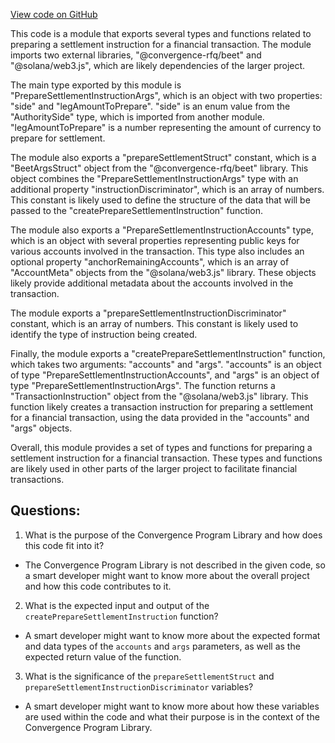 [View code on GitHub](https://github.com/convergence-rfq/convergence-program-library/rfq/js/generated/instructions/prepareSettlement.d.ts)

This code is a module that exports several types and functions related to preparing a settlement instruction for a financial transaction. The module imports two external libraries, "@convergence-rfq/beet" and "@solana/web3.js", which are likely dependencies of the larger project.

The main type exported by this module is "PrepareSettlementInstructionArgs", which is an object with two properties: "side" and "legAmountToPrepare". "side" is an enum value from the "AuthoritySide" type, which is imported from another module. "legAmountToPrepare" is a number representing the amount of currency to prepare for settlement.

The module also exports a "prepareSettlementStruct" constant, which is a "BeetArgsStruct" object from the "@convergence-rfq/beet" library. This object combines the "PrepareSettlementInstructionArgs" type with an additional property "instructionDiscriminator", which is an array of numbers. This constant is likely used to define the structure of the data that will be passed to the "createPrepareSettlementInstruction" function.

The module also exports a "PrepareSettlementInstructionAccounts" type, which is an object with several properties representing public keys for various accounts involved in the transaction. This type also includes an optional property "anchorRemainingAccounts", which is an array of "AccountMeta" objects from the "@solana/web3.js" library. These objects likely provide additional metadata about the accounts involved in the transaction.

The module exports a "prepareSettlementInstructionDiscriminator" constant, which is an array of numbers. This constant is likely used to identify the type of instruction being created.

Finally, the module exports a "createPrepareSettlementInstruction" function, which takes two arguments: "accounts" and "args". "accounts" is an object of type "PrepareSettlementInstructionAccounts", and "args" is an object of type "PrepareSettlementInstructionArgs". The function returns a "TransactionInstruction" object from the "@solana/web3.js" library. This function likely creates a transaction instruction for preparing a settlement for a financial transaction, using the data provided in the "accounts" and "args" objects.

Overall, this module provides a set of types and functions for preparing a settlement instruction for a financial transaction. These types and functions are likely used in other parts of the larger project to facilitate financial transactions.
## Questions: 
 1. What is the purpose of the Convergence Program Library and how does this code fit into it?
- The Convergence Program Library is not described in the given code, so a smart developer might want to know more about the overall project and how this code contributes to it.

2. What is the expected input and output of the `createPrepareSettlementInstruction` function?
- A smart developer might want to know more about the expected format and data types of the `accounts` and `args` parameters, as well as the expected return value of the function.

3. What is the significance of the `prepareSettlementStruct` and `prepareSettlementInstructionDiscriminator` variables?
- A smart developer might want to know more about how these variables are used within the code and what their purpose is in the context of the Convergence Program Library.